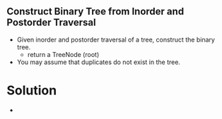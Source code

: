 ## Construct Binary Tree from Inorder and Postorder Traversal
* Given inorder and postorder traversal of a tree, construct the binary tree.
  * return a TreeNode (root)
* You may assume that duplicates do not exist in the tree.
# Solution
* 
